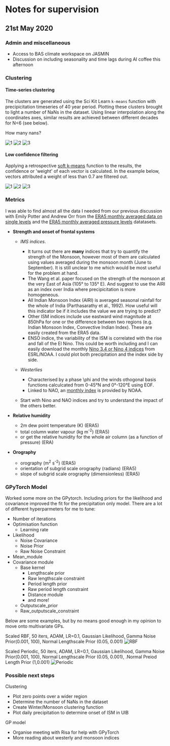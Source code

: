 # Notes for supervision

## 21st May 2020

### Admin and miscellaneous

* Access to BAS climate workspace on JASMIN
* Discussion on including seasonality and time lags during AI coffee this afternoon

### Clustering

#### Time-series clustering

The clusters are generated using the Sci Kit Learn `k-means` function with precipicitation timeseries of 40 year period. Plotting these clusters brought to light a number of NaNs in the dataset. Using linear interpolation along the coordinates axes, similar results are achieved between different decades for N<6 (see below).

How many nans?

![1](https://dl.dropboxusercontent.com/s/1ycrub5jjqgc6mt/Screenshot%202020-05-18%20at%2015.14.03.png?dl=0)
![2](https://dl.dropboxusercontent.com/s/4az1r59pc1tpox5/Screenshot%202020-05-18%20at%2015.14.57.png?dl=0)
![3](https://dl.dropboxusercontent.com/s/z3kafm55ye62rti/Screenshot%202020-05-18%20at%2015.12.08.png?dl=0)

#### Low confidence filtering

Applying a retrospective [soft k-means](https://towardsdatascience.com/confidence-in-k-means-d7d3a13ca856) function to the results, the confidence or 'weight' of each vector is calculated. In the example below, vectors attributed a weight of less than 0.7 are filtered out.

![1](https://dl.dropboxusercontent.com/s/puomr50iwqpk0f5/Screenshot%202020-05-20%20at%2013.56.17.png?dl=0)
![2](https://dl.dropboxusercontent.com/s/xfbfoe1bn6dgyca/Screenshot%202020-05-20%20at%2013.51.52.png?dl=0)
![3](https://dl.dropboxusercontent.com/s/zbqyr46w72y4uav/Screenshot%202020-05-20%20at%2013.51.40.png?dl=0)

### Metrics

I was able to find almost all the data I needed from our previous discussion with Emily Potter and Andrew Orr from the [ERA5 monthly averaged data on single levels](https://cds.climate.copernicus.eu/cdsapp#!/dataset/reanalysis-era5-single-levels-monthly-means?tab=overview) and the [ERA5 monthly averaged pressure levels](https://cds.climate.copernicus.eu/cdsapp#!/dataset/reanalysis-era5-pressure-levels-monthly-means?tab=overview) datatasets.

* __Strength and onset of frontal systems__

  * _IMS indices_. 
    * It turns out there are __many__ indices that try to quantify the strength of the Monsoon, however most of them are calculated using values averaged during the monsoon month (June to September). It is still unclear to me which would be most useful for the problem at hand.
    * The Wang et al. paper focused on the strength of the monsoon at the very East of Asia (105° to 135° E). And suggest to use the AIRI as an index over India where precipicitation is more homogeneous.
    * All Indian Monsoon Index (AIRI) is averaged seasonal rainfall for the whole of India (Parthasarathy et al., 1992). How useful will this indicator be if it includes the value we are trying to predict?
    * Other ISM indices include use eastward wind magnitude at 850hPa for one or the difference between two regions (e.g. Indian Monsoon Index, Convective Indian Index). These are easily created from the ERA5 data.
    * ENSO indice, the variability of the ISM is correlated with the rise and fall of the El Nino. This could be worth including and I can easily download the monthly [Nino 3.4 or Nino 4 indices](https://climatedataguide.ucar.edu/climate-data/nino-sst-indices-nino-12-3-34-4-oni-and-tni) from ESRL/NOAA. I could plot both precipitation and the index side by side.

  * _Westerlies_
    * Characterised by a phase \phi and the winds othogonal basis functions calculcated from 0-45°N and 0°-120°E using EOF.
    * Linked to NAO, an [monthly index](https://www.cpc.ncep.noaa.gov/products/precip/CWlink/pna/norm.nao.monthly.b5001.current.ascii.table) is provided by NOAA.

  * Start with Nino and NAO indices and try to understand the impact of the others better.

* __Relative humidity__
  * 2m dew point temperature (K) (ERA5)
  * total column water vapour (kg m<sup>-2</sup>) (ERA5)
  * or get the relative hunidity for the whole air column (as a function of pressure) (ERA)

* __Orography__
  * orography (m<sup>2</sup> s<sup>-2</sup>) (ERA5)
  * orientation of subgrid scale orography (radians) (ERA5)
  * slope of subgrid scale orography (dimensionless) (ERA5)

### GPyTorch Model

Worked some more on the GPytorch. Including priors for the likelihood and covariance improved the fit for the precipitation only model. There are a lot of different hyperparmeters for me to tune:

* Number of iterations
* Optimisation function
  * Learning rate
* Likelihood
  * Noise Covariance
  * Noise Prior
  * Raw Noise Constraint
* Mean_module
* Covariance module
  * Base kernel
    * Lengthscale prior
    * Raw lengthscale constraint
    * Period length prior
    * Raw period length constraint
    * Distance module
    * and more!
  * Outputscale_prior
  * Raw_outputscale_constraint

Below are some examples, but by no means good enough in my opinion to move onto multivariate GPs.

Scaled RBF, 50 iters, ADAM, LR=0.1, Gaussian Likelihood, Gamma Noise Prior(0.001, 100), Normal Lengthscale Prior (0.05, 0.001)
![RBF](https://dl.dropboxusercontent.com/s/kxuhecbw67t4hyt/Screenshot%202020-05-20%20at%2016.37.25.png?dl=0)

Scaled Periodic, 50 iters, ADAM, LR=0.1, Gaussian Likelihood, Gamma Noise Prior(0.001, 100), Normal Lengthscale Prior (0.05, 0.001), .Normal Preiod Length Prior (1,0.001)
![Periodic](https://dl.dropboxusercontent.com/s/43im1yekfl8pcpx/Screenshot%202020-05-20%20at%2023.18.11.png?dl=0)

### Possible next steps

Clustering

* Plot zero points over a wider region
* Determine the number of NaNs in the dataset
* Create Winter/Monsoon clustering function
* Plot daily precipitation to determine onset of ISM in UIB

GP model

* Organise meeting with Risa for help with GPyTorch
* More reading about westerly and monsoon indices
